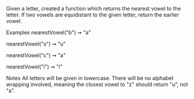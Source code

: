 Given a letter, created a function which returns the nearest vowel to the letter. If two vowels are equidistant to the given letter, return the earlier vowel.

Examples
nearestVowel("b") ➞ "a"

nearestVowel("s") ➞ "u"

nearestVowel("c") ➞ "a"

nearestVowel("i") ➞ "i"

Notes
All letters will be given in lowercase.
There will be no alphabet wrapping involved, meaning the closest vowel to "z" should return "u", not "a".